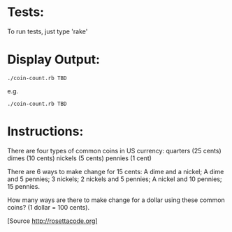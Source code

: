 Tests:
======

To run tests, just type 'rake'


Display Output:
===============
```shell
./coin-count.rb TBD
```

e.g.

```shell
./coin-count.rb TBD
```


Instructions:
=============
There are four types of common coins in US currency:
  quarters (25 cents)
  dimes (10 cents)
  nickels (5 cents)
  pennies (1 cent)

There are 6 ways to make change for 15 cents:
  A dime and a nickel;
  A dime and 5 pennies;
  3 nickels;
  2 nickels and 5 pennies;
  A nickel and 10 pennies;
  15 pennies.

How many ways are there to make change for a dollar
using these common coins? (1 dollar = 100 cents).

[Source http://rosettacode.org]
